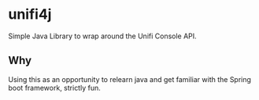# unifi4j
Simple Java Library to wrap around the Unifi Console API. 

## Why

Using this as an opportunity to relearn java and get familiar with the Spring boot framework, strictly fun.
